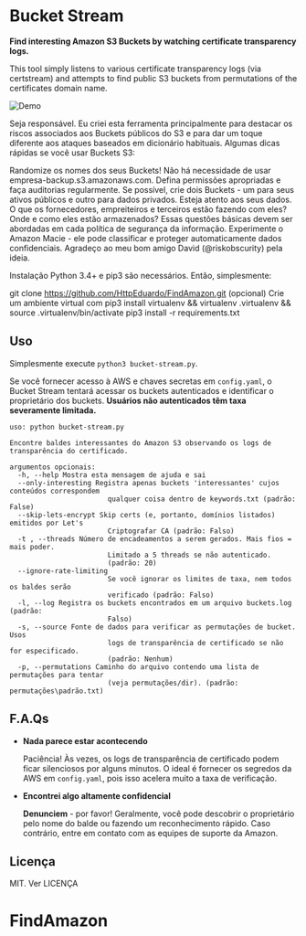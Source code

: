 # Bucket Stream

**Find interesting Amazon S3 Buckets by watching certificate transparency logs.**

This tool simply listens to various certificate transparency logs (via certstream) and attempts to find public S3 buckets from permutations of the certificates domain name.

![Demo](https://i.imgur.com/ZFkIYhD.jpg)

Seja responsável. Eu criei esta ferramenta principalmente para destacar os riscos associados aos Buckets públicos do S3 e para dar um toque diferente aos ataques baseados em dicionário habituais. Algumas dicas rápidas se você usar Buckets S3:

Randomize os nomes dos seus Buckets! Não há necessidade de usar empresa-backup.s3.amazonaws.com.
Defina permissões apropriadas e faça auditorias regularmente. Se possível, crie dois Buckets - um para seus ativos públicos e outro para dados privados.
Esteja atento aos seus dados. O que os fornecedores, empreiteiros e terceiros estão fazendo com eles? Onde e como eles estão armazenados? Essas questões básicas devem ser abordadas em cada política de segurança da informação.
Experimente o Amazon Macie - ele pode classificar e proteger automaticamente dados confidenciais.
Agradeço ao meu bom amigo David (@riskobscurity) pela ideia.

Instalação
Python 3.4+ e pip3 são necessários. Então, simplesmente:

git clone https://github.com/HttpEduardo/FindAmazon.git
(opcional) Crie um ambiente virtual com pip3 install virtualenv && virtualenv .virtualenv && source .virtualenv/bin/activate
pip3 install -r requirements.txt

## Uso

Simplesmente execute `python3 bucket-stream.py`.

Se você fornecer acesso à AWS e chaves secretas em `config.yaml`, o Bucket Stream tentará acessar os buckets autenticados e identificar o proprietário dos buckets. **Usuários não autenticados têm taxa severamente limitada.**

    uso: python bucket-stream.py

    Encontre baldes interessantes do Amazon S3 observando os logs de transparência do certificado.

    argumentos opcionais:
      -h, --help Mostra esta mensagem de ajuda e sai
      --only-interesting Registra apenas buckets 'interessantes' cujos conteúdos correspondem
                            qualquer coisa dentro de keywords.txt (padrão: False)
      --skip-lets-encrypt Skip certs (e, portanto, domínios listados) emitidos por Let's
                            Criptografar CA (padrão: Falso)
      -t , --threads Número de encadeamentos a serem gerados. Mais fios = mais poder.
                            Limitado a 5 threads se não autenticado.
                            (padrão: 20)
      --ignore-rate-limiting
                            Se você ignorar os limites de taxa, nem todos os baldes serão
                            verificado (padrão: Falso)
      -l, --log Registra os buckets encontrados em um arquivo buckets.log (padrão:
                            Falso)
      -s, --source Fonte de dados para verificar as permutações de bucket. Usos
                            logs de transparência de certificado se não for especificado.
                            (padrão: Nenhum)
      -p, --permutations Caminho do arquivo contendo uma lista de permutações para tentar
                            (veja permutações/dir). (padrão: permutações\padrão.txt)

## F.A.Qs

- **Nada parece estar acontecendo**

   Paciência! Às vezes, os logs de transparência de certificado podem ficar silenciosos por alguns minutos. O ideal é fornecer os segredos da AWS em `config.yaml`, pois isso acelera muito a taxa de verificação.

- **Encontrei algo altamente confidencial**

   **Denunciem** - por favor! Geralmente, você pode descobrir o proprietário pelo nome do balde ou fazendo um reconhecimento rápido. Caso contrário, entre em contato com as equipes de suporte da Amazon.


## Licença

MIT. Ver LICENÇA
# FindAmazon

